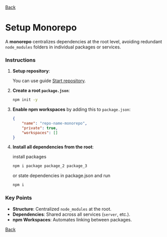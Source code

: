 [Back](index.md)

# Setup Monorepo

A **monorepo** centralizes dependencies at the root level, avoiding redundant `node_modules` folders in individual packages or services.

### Instructions

1. **Setup repository**:

    You can use guide [Start repository](../../../note/start_repo.md).

2. **Create a root `package.json`**:

    ```bash
    npm init -y
    ```

3. **Enable npm workspaces** by adding this to `package.json`:

    ```json
    {
        "name": "repo-name-monorepo",
        "private": true,
        "workspaces": []
    }
    ```

4. **Install all dependencies from the root**:

    install packages

    ```bash
    npm i package package_2 package_3
    ```

    or state dependencies in package.json and run

    ```bash
    npm i
    ```

### Key Points

-   **Structure**: Centralized `node_modules` at the root.
-   **Dependencies**: Shared across all services (`server`, etc.).
-   **npm Workspaces**: Automates linking between packages.

[Back](index.md)
